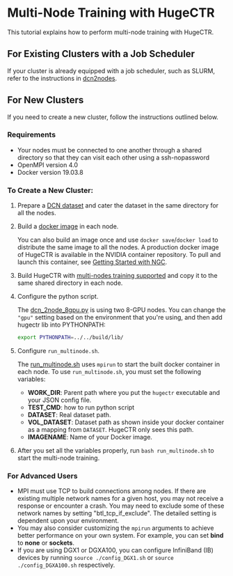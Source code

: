 # Multi-Node Training with HugeCTR

This tutorial explains how to perform multi-node training with HugeCTR. 

## For Existing Clusters with a Job Scheduler
If your cluster is already equipped with a job scheduler, such as SLURM,
refer to the instructions in [dcn2nodes](../../samples/dcn/README.md).

## For New Clusters
If you need to create a new cluster, follow the instructions outlined below.

### Requirements
* Your nodes must be connected to one another through a shared directory so that they can visit each other using a ssh-nopassword
* OpenMPI version 4.0 
* Docker version 19.03.8

### To Create a New Cluster:
1. Prepare a [DCN dataset](../../samples/dcn/README.md) and cater the dataset in the same directory for all the nodes.

2. Build a [docker image](https://nvidia-merlin.github.io/HugeCTR/master/hugectr_contributor_guide.html#build-hugectr-from-source) in each node.

   You can also build an image once and use `docker save`/`docker load` to distribute the same image to all the  nodes. A production docker image of HugeCTR is available in the NVIDIA container repository. To pull and launch this container, see [Getting Started with NGC](https://nvidia-merlin.github.io/HugeCTR/master/hugectr_user_guide.html#installing-hugectr-using-ngc-containers).
  
3. Build HugeCTR with [multi-nodes training supported](https://nvidia-merlin.github.io/HugeCTR/master/hugectr_core_features.html#multi-node-training) and copy it to the same shared directory in each node.

4. Configure the python script.

   The [dcn_2node_8gpu.py](../../samples/dcn/dcn_2node_8gpu.py) is using two 8-GPU nodes. You can change the `"gpu"` setting based on the environment that you're using, and then add hugectr lib into PYTHONPATH:
    ```bash
    export PYTHONPATH=../../build/lib/
    ```

5. Configure `run_multinode.sh`.
   
   The [run_multinode.sh](./run_multinode.sh) uses `mpirun` to start the built docker container in each node. To use `run_multinode.sh`, you must set the following variables:
   * **WORK_DIR**: Parent path where you put the `hugectr` executable and your JSON config file.
   * **TEST_CMD**: how to run python script
   * **DATASET**: Real dataset path.
   * **VOL_DATASET**: Dataset path as shown inside your docker container as a mapping from `DATASET`. HugeCTR only sees this path.
   * **IMAGENAME**: Name of your Docker image.

6. After you set all the variables properly, run `bash run_multinode.sh` to start the multi-node training.

### For Advanced Users
* MPI must use TCP to build connections among nodes. If there are existing multiple network names for a given host, you may not receive a response or encounter a crash. You may need to exclude some of these network names by setting "btl_tcp_if_exclude". The detailed setting is dependent upon your environment.
* You may also consider customizing the `mpirun` arguments to achieve better performance on your own system. For example, you can set **bind** to **none** or **sockets**. 
* If you are using DGX1 or DGXA100, you can configure InfiniBand (IB) devices by running `source ./config_DGX1.sh` or `source ./config_DGXA100.sh` respectively.
